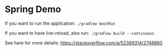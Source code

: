 # Spring Demo

If you want to run the application: `./gradlew bootRun`

If you want to have live-reload, also run: `./gradlew build --continuous`

See here for more details: https://stackoverflow.com/a/52389314/2748860
